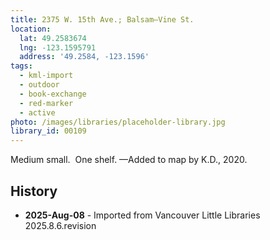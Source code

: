 ```yaml
---
title: 2375 W. 15th Ave.; Balsam—Vine St.
location:
  lat: 49.2583674
  lng: -123.1595791
  address: '49.2584, -123.1596'
tags:
  - kml-import
  - outdoor
  - book-exchange
  - red-marker
  - active
photo: /images/libraries/placeholder-library.jpg
library_id: 00109
---
```

Medium small.  One shelf.
—Added to map by K.D., 2020.

## History
- **2025-Aug-08** - Imported from Vancouver Little Libraries 2025.8.6.revision

